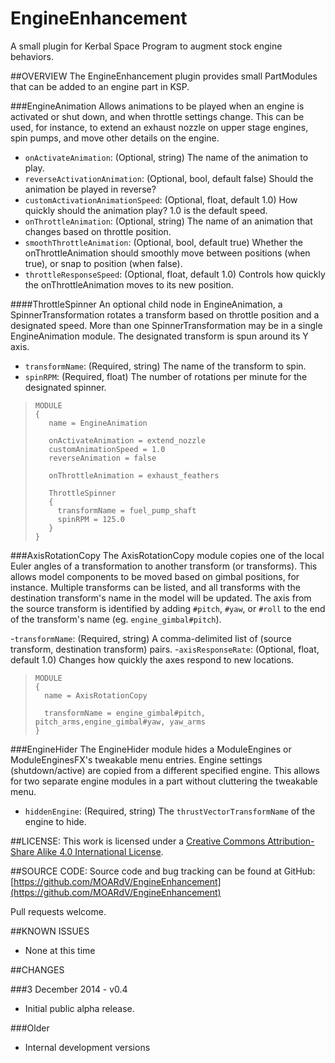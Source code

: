 EngineEnhancement
=================

A small plugin for Kerbal Space Program to augment stock engine behaviors.

##OVERVIEW
The EngineEnhancement plugin provides small PartModules that can be added to an engine part in KSP.

###EngineAnimation
Allows animations to be played when an engine is activated or shut down, and when throttle settings change.  This can be used, for instance, to extend an exhaust nozzle on upper stage engines, spin pumps, and move other details on the engine.

- `onActivateAnimation`: (Optional, string) The name of the animation to play.
- `reverseActivationAnimation`: (Optional, bool, default false) Should the animation be played in reverse?
- `customActivationAnimationSpeed`: (Optional, float, default 1.0) How quickly should the animation play?  1.0 is the default speed.
- `onThrottleAnimation`: (Optional, string) The name of an animation that changes based on throttle position.
- `smoothThrottleAnimation`: (Optional, bool, default true) Whether the onThrottleAnimation should smoothly move between positions (when true), or snap to position (when false).
- `throttleResponseSpeed`: (Optional, float, default 1.0) Controls how quickly the onThrottleAnimation moves to its new position.

####ThrottleSpinner
An optional child node in EngineAnimation, a SpinnerTransformation rotates a transform based on throttle position and a designated speed.  More than one SpinnerTransformation may be in a single EngineAnimation module.  The designated transform is spun around its Y axis.
- `transformName`: (Required, string) The name of the transform to spin.
- `spinRPM`: (Required, float) The number of rotations per minute for the designated spinner.

>     MODULE
>     {
>        name = EngineAnimation
>     
>        onActivateAnimation = extend_nozzle
>        customAnimationSpeed = 1.0
>        reverseAnimation = false
>        
>        onThrottleAnimation = exhaust_feathers
>
>        ThrottleSpinner
>        {
>          transformName = fuel_pump_shaft
>          spinRPM = 125.0
>        }
>     }

###AxisRotationCopy
The AxisRotationCopy module copies one of the local Euler angles of a transformation to another transform (or transforms).  This allows model components to be moved based on gimbal positions, for instance.  Multiple transforms can be listed, and all transforms with the destination transform's name in the model will be updated.  The axis from the source transform is identified by adding `#pitch`, `#yaw`, or `#roll` to the end of the transform's name (eg. `engine_gimbal#pitch`).

-`transformName`: (Required, string) A comma-delimited list of (source transform, destination transform) pairs.
-`axisResponseRate`: (Optional, float, default 1.0) Changes how quickly the axes respond to new locations.

>     MODULE
>     {
>       name = AxisRotationCopy
>     
>       transformName = engine_gimbal#pitch, pitch_arms,engine_gimbal#yaw, yaw_arms
>     }

###EngineHider
The EngineHider module hides a ModuleEngines or ModuleEnginesFX's tweakable menu entries.  Engine settings (shutdown/active) are copied from a different specified engine.  This allows for two separate engine modules in a part without cluttering the tweakable menu.

- `hiddenEngine`: (Required, string) The `thrustVectorTransformName` of the engine to hide.


##LICENSE:
This work is licensed under a [Creative Commons Attribution-Share Alike 4.0 International License](http://creativecommons.org/licenses/by-sa/4.0/).

##SOURCE CODE:
Source code and bug tracking can be found at GitHub:
[https://github.com/MOARdV/EngineEnhancement](https://github.com/MOARdV/EngineEnhancement)

Pull requests welcome.

##KNOWN ISSUES
* None at this time

##CHANGES

###3 December 2014 - v0.4
* Initial public alpha release.

###Older
* Internal development versions
